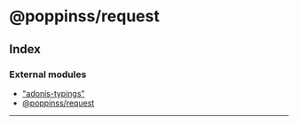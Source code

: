 
#  @poppinss/request

## Index

### External modules

* ["adonis-typings"](modules/_adonis_typings_.md)
* [@poppinss/request](modules/_poppinss_request.md)

---


